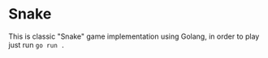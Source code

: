 # Snake

This is classic "Snake" game implementation using Golang, in order to play just run `go run .`
